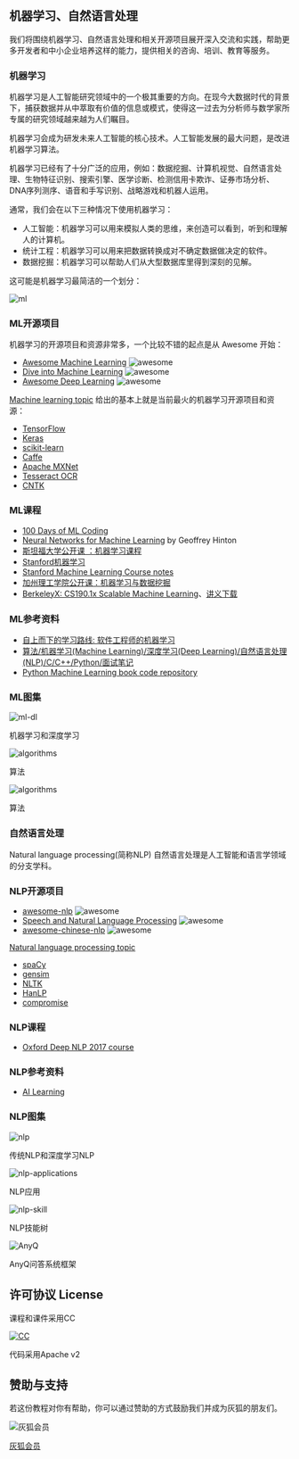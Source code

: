 ## 机器学习、自然语言处理
我们将围绕机器学习、自然语言处理和相关开源项目展开深入交流和实践，帮助更多开发者和中小企业培养这样的能力，提供相关的咨询、培训、教育等服务。

### 机器学习
机器学习是人工智能研究领域中的一个极其重要的方向。在现今大数据时代的背景下，捕获数据并从中萃取有价值的信息或模式，使得这一过去为分析师与数学家所专属的研究领域越来越为人们瞩目。

机器学习会成为研发未来人工智能的核心技术。人工智能发展的最大问题，是改进机器学习算法。

机器学习已经有了十分广泛的应用，例如：数据挖掘、计算机视觉、自然语言处理、生物特征识别、搜索引擎、医学诊断、检测信用卡欺诈、证券市场分析、DNA序列测序、语音和手写识别、战略游戏和机器人运用。

通常，我们会在以下三种情况下使用机器学习：

* 人工智能：机器学习可以用来模拟人类的思维，来创造可以看到，听到和理解人的计算机。
* 统计工程：机器学习可以用来把数据转换成对不确定数据做决定的软件。
* 数据挖掘：机器学习可以帮助人们从大型数据库里得到深刻的见解。

这可能是机器学习最简洁的一个划分：

![ml](https://wiki.huihoo.com/images/6/69/Machine-learning-supervised-vs-unsupervised-learning.png)

### ML开源项目
机器学习的开源项目和资源非常多，一个比较不错的起点是从 Awesome 开始：
* [Awesome Machine Learning](https://github.com/josephmisiti/awesome-machine-learning) ![awesome](https://awesome.re/badge.svg)
* [Dive into Machine Learning](https://github.com/hangtwenty/dive-into-machine-learning)  ![awesome](https://awesome.re/badge.svg) 
* [Awesome Deep Learning](https://github.com/ChristosChristofidis/awesome-deep-learning) ![awesome](https://awesome.re/badge.svg) 

[Machine learning topic](https://github.com/topics/machine-learning) 给出的基本上就是当前最火的机器学习开源项目和资源：
* [TensorFlow](https://github.com/tensorflow/tensorflow)
* [Keras](https://github.com/keras-team/keras)
* [scikit-learn](https://github.com/scikit-learn/scikit-learn)
* [Caffe](https://github.com/BVLC/caffe)
* [Apache MXNet](https://github.com/apache/incubator-mxnet)
* [Tesseract OCR](https://github.com/tesseract-ocr/tesseract)
* [CNTK](https://github.com/Microsoft/CNTK)

### ML课程
* [100 Days of ML Coding](https://github.com/Avik-Jain/100-Days-Of-ML-Code)
* [Neural Networks for Machine Learning](https://www.coursera.org/course/neuralnets/) by Geoffrey Hinton
* [斯坦福大学公开课 ：机器学习课程](http://v.163.com/special/opencourse/machinelearning.html)
* [Stanford机器学习](https://www.coursera.org/course/ml)
* [Stanford Machine Learning Course notes](http://docs.huihoo.com/machine-learning/stanford-machine-learning-coursenotes/)
* [加州理工学院公开课：机器学习与数据挖掘](http://v.163.com/special/opencourse/learningfromdata.html)
* [BerkeleyX: CS190.1x Scalable Machine Learning](https://courses.edx.org/courses/BerkeleyX/CS190.1x/1T2015/info)、[讲义下载](http://docs.huihoo.com/machine-learning/scalable-machine-learning/)

### ML参考资料
* [自上而下的学习路线: 软件工程师的机器学习](https://github.com/ZuzooVn/machine-learning-for-software-engineers/blob/master/README-zh-CN.md)
* [算法/机器学习(Machine Learning)/深度学习(Deep Learning)/自然语言处理(NLP)/C/C++/Python/面试笔记](https://github.com/imhuay/Algorithm_Interview_Notes-Chinese)
* [Python Machine Learning book code repository](https://github.com/rasbt/python-machine-learning-book)

### ML图集
![ml-dl](https://wiki.huihoo.com/images/6/6a/Machine-learning-vs-deep-learning.png) 

机器学习和深度学习

![algorithms](https://wiki.huihoo.com/images/thumb/9/94/Machine-learning-algorithms.jpg/1242px-Machine-learning-algorithms.jpg) 

算法

![algorithms](https://wiki.huihoo.com/images/c/c9/Machine-learning-supervised-unsupervised.png) 

算法

### 自然语言处理
Natural language processing(简称NLP) 自然语言处理是人工智能和语言学领域的分支学科。

### NLP开源项目
* [awesome-nlp](https://github.com/keon/awesome-nlp) ![awesome](https://awesome.re/badge.svg) 
* [Speech and Natural Language Processing](https://github.com/edobashira/speech-language-processing) ![awesome](https://awesome.re/badge.svg) 
* [awesome-chinese-nlp](https://github.com/crownpku/Awesome-Chinese-NLP) ![awesome](https://awesome.re/badge.svg) 

[Natural language processing topic](https://github.com/topics/nlp)
* [spaCy](https://github.com/explosion/spaCy)
* [gensim](https://github.com/RaRe-Technologies/gensim)
* [NLTK](https://github.com/nltk/nltk)
* [HanLP](https://github.com/hankcs/HanLP)
* [compromise](https://github.com/spencermountain/compromise)

### NLP课程
* [Oxford Deep NLP 2017 course](https://github.com/oxford-cs-deepnlp-2017/lectures)

### NLP参考资料
* [AI Learning](https://github.com/apachecn/AiLearning)

### NLP图集
![nlp](https://wiki.huihoo.com/images/8/8b/Difference-between-classical-nlp-deep-learning-nlp.png) 

传统NLP和深度学习NLP

![nlp-applications](https://wiki.huihoo.com/images/4/4f/Future-applications-of-nlp.png) 

NLP应用

![nlp-skill](https://wiki.huihoo.com/images/d/d1/Nlp-nlu-engineer-skill-tree.png) 

NLP技能树

![AnyQ](https://wiki.huihoo.com/images/a/ad/AnyQ-Framework.png) 

AnyQ问答系统框架

## 许可协议 License

课程和课件采用CC

[![CC](http://wiki.huihoo.com/images/4/4e/CC-BY-SA_3.0-88x31.png)](http://wiki.huihoo.com/wiki/CC-BY-SA_3.0)

代码采用Apache v2

## 赞助与支持
若这份教程对你有帮助，你可以通过赞助的方式鼓励我们并成为灰狐的朋友们。

![灰狐会员](http://wiki.huihoo.com/images/2/25/Zsxq.jpg)

[灰狐会员](https://wiki.huihoo.com/wiki/%E7%81%B0%E7%8B%90%E4%BC%9A%E5%91%98)
